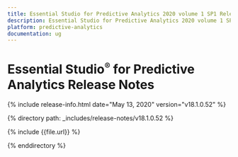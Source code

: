 ```yaml
---
title: Essential Studio for Predictive Analytics 2020 volume 1 SP1 Release Notes  
description: Essential Studio for Predictive Analytics 2020 volume 1 SP1 Release Notes  
platform: predictive-analytics
documentation: ug
---
```


# Essential Studio<sup style="font-size:70%">&reg;</sup> for Predictive Analytics  Release Notes  

{% include release-info.html date="May 13, 2020"  version="v18.1.0.52" %} 


{% directory path: _includes/release-notes/v18.1.0.52 %}

{% include {{file.url}} %}

{% enddirectory %}